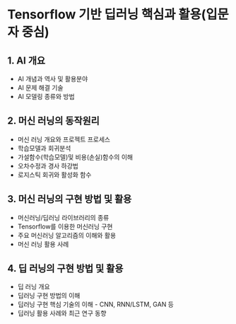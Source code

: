 # Tensorflow 기반 딥러닝 핵심과 활용(입문자 중심)
## 1.  AI 개요 
* AI 개념과 역사 및 활용분야
* AI 문제 해결 기술
* AI 모델링 종류와 방법
## 2. 머신 러닝의 동작원리 
* 머신 러닝 개요와 프로젝트 프로세스
* 학습모델과 회귀분석
* 가설함수(학습모델)및 비용(손실)함수의 이해
* 오차수정과 경사 하강법
* 로지스틱 회귀와 활성화 함수
## 3. 머신 러닝의 구현 방법 및 활용
* 머신러닝/딥러닝 라이브러리의 종류
* Tensorflow를 이용한 머신러닝 구현
* 주요 머신러닝 알고리즘의 이해와 활용
* 머신 러닝 활용 사례
## 4. 딥 러닝의 구현 방법 및 활용 
* 딥 러닝 개요
* 딥러닝 구현 방법의 이해
* 딥러닝 구현 핵심 기술의 이해 - CNN, RNN/LSTM, GAN 등
* 딥러닝 활용 사례와 최근 연구 동향
